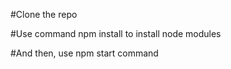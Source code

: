 #Clone the repo

#Use command npm install to install node modules

#And then, use npm start command
